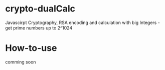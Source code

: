 crypto-dualCalc
===============

Javascirpt Cryptography, RSA encoding and calculation with big Integers - get prime numbers up to 2^1024


How-to-use
==============

comming soon

